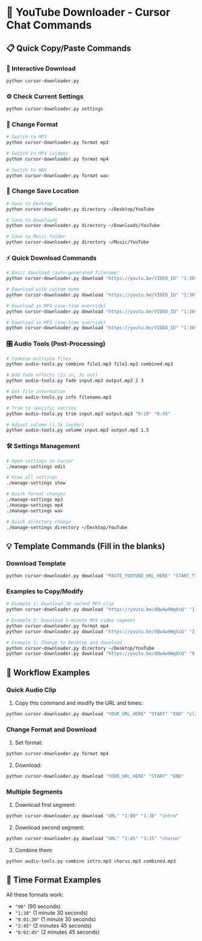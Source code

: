 # 🎵 YouTube Downloader - Cursor Chat Commands

## 📋 Quick Copy/Paste Commands

### 🚀 Interactive Download
```bash
python cursor-downloader.py
```

### ⚙️ Check Current Settings
```bash
python cursor-downloader.py settings
```

### 📁 Change Format
```bash
# Switch to MP3
python cursor-downloader.py format mp3

# Switch to MP4 (video)
python cursor-downloader.py format mp4

# Switch to WAV
python cursor-downloader.py format wav
```

### 📂 Change Save Location
```bash
# Save to Desktop
python cursor-downloader.py directory ~/Desktop/YouTube

# Save to Downloads
python cursor-downloader.py directory ~/Downloads/YouTube

# Save to Music folder
python cursor-downloader.py directory ~/Music/YouTube
```

### ⚡ Quick Download Commands
```bash
# Basic download (auto-generated filename)
python cursor-downloader.py download "https://youtu.be/VIDEO_ID" "1:30" "2:00"

# Download with custom name
python cursor-downloader.py download "https://youtu.be/VIDEO_ID" "1:30" "2:00" "my_clip"

# Download as MP4 (one-time override)
python cursor-downloader.py download "https://youtu.be/VIDEO_ID" "1:30" "2:00" "my_clip" "mp4"

# Download as MP3 (one-time override)
python cursor-downloader.py download "https://youtu.be/VIDEO_ID" "1:30" "2:00" "my_clip" "mp3"
```

### 🎛️ Audio Tools (Post-Processing)
```bash
# Combine multiple files
python audio-tools.py combine file1.mp3 file2.mp3 combined.mp3

# Add fade effects (2s in, 3s out)
python audio-tools.py fade input.mp3 output.mp3 2 3

# Get file information
python audio-tools.py info filename.mp3

# Trim to specific section
python audio-tools.py trim input.mp3 output.mp3 "0:10" "0:45"

# Adjust volume (1.5x louder)
python audio-tools.py volume input.mp3 output.mp3 1.5
```

### 🛠️ Settings Management
```bash
# Open settings in Cursor
./manage-settings edit

# View all settings
./manage-settings show

# Quick format changes
./manage-settings mp3
./manage-settings mp4
./manage-settings wav

# Quick directory change
./manage-settings directory ~/Desktop/YouTube
```

## 💡 Template Commands (Fill in the blanks)

### Download Template
```bash
python cursor-downloader.py download "PASTE_YOUTUBE_URL_HERE" "START_TIME" "END_TIME" "OPTIONAL_NAME"
```

### Examples to Copy/Modify
```bash
# Example 1: Download 30-second MP3 clip
python cursor-downloader.py download "https://youtu.be/dQw4w9WgXcQ" "1:30" "2:00" "best_part"

# Example 2: Download 1-minute MP4 video segment
python cursor-downloader.py format mp4
python cursor-downloader.py download "https://youtu.be/dQw4w9WgXcQ" "2:15" "3:15" "video_clip"

# Example 3: Change to Desktop and download
python cursor-downloader.py directory ~/Desktop/YouTube
python cursor-downloader.py download "https://youtu.be/dQw4w9WgXcQ" "0:45" "1:30"
```

## 🎯 Workflow Examples

### Quick Audio Clip
1. Copy this command and modify the URL and times:
```bash
python cursor-downloader.py download "YOUR_URL_HERE" "START" "END" "clip_name"
```

### Change Format and Download
1. Set format:
```bash
python cursor-downloader.py format mp4
```
2. Download:
```bash
python cursor-downloader.py download "YOUR_URL_HERE" "START" "END"
```

### Multiple Segments
1. Download first segment:
```bash
python cursor-downloader.py download "URL" "1:00" "1:30" "intro"
```
2. Download second segment:
```bash
python cursor-downloader.py download "URL" "2:45" "3:15" "chorus"
```
3. Combine them:
```bash
python audio-tools.py combine intro.mp3 chorus.mp3 combined.mp3
```

## 🔧 Time Format Examples
All these formats work:
- `"90"` (90 seconds)
- `"1:30"` (1 minute 30 seconds)  
- `"0:01:30"` (1 minute 30 seconds)
- `"2:45"` (2 minutes 45 seconds)
- `"0:02:45"` (2 minutes 45 seconds) 